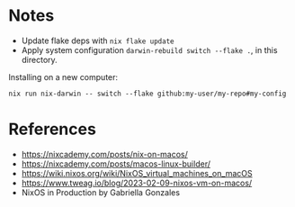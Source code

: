 # Notes

* Update flake deps with `nix flake update`
* Apply system configuration `darwin-rebuild switch --flake .`, in this directory.

Installing on a new computer:

```
nix run nix-darwin -- switch --flake github:my-user/my-repo#my-config
```

# References

* https://nixcademy.com/posts/nix-on-macos/
* https://nixcademy.com/posts/macos-linux-builder/
* https://wiki.nixos.org/wiki/NixOS_virtual_machines_on_macOS
* https://www.tweag.io/blog/2023-02-09-nixos-vm-on-macos/
* NixOS in Production by Gabriella Gonzales

